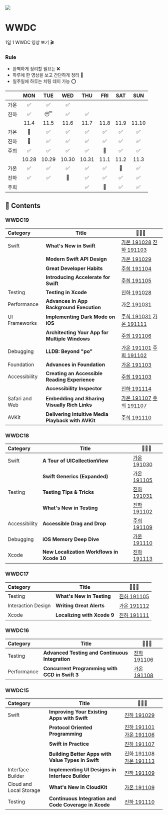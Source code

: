 
![](./WWDC2019.png)

# WWDC
1일 1 WWDC 영상 보기 🎬

### Rule
* 완벽하게 정리할 필요는 ❌
* 하루에 한 영상을 보고 간단하게 정리 📝
* 일주일에 하루는 치팅 데이 가능 ⭕️

||MON|TUE|WED|THU|FRI|SAT|SUN|
|:-:|:-:|:-:|:-:|:-:|:-:|:-:|:-:|
|가온|✅|✅|✅|||||
|진하|✅|😴|✅|✅||||
||11.4|11.5|11.6|11.7|11.8|11.9|11.10|
|가온|🥳|✅|✅|✅|✅|✅|✅|
|진하|🥳|✅|✅|✅|✅|✅|✅|
|주희|✅|✅|✅|✅|🥳|✅|✅|
||10.28|10.29|10.30|10.31|11.1|11.2|11.3|
|가온|✅|✅|✅|✅|✅|🥳|✅|
|진하|✅|✅|🥳|✅|✅|✅|✅|
|주희||||✅|🥳|✅|✅|


## 📌 Contents
### WWDC19
|Category|Title|👩🏻‍💻|
|:-|--------|-------------------|
|Swift|**What's New in Swift**|[가온 191028](gaonK/WWDC19/WhatsNewInSwift.md) [진하 191103](Jinha/WWDC2019/What-s-New-in-Swift.md)|
||**Modern Swift API Design**|[가온 191029](gaonK/WWDC19/ModernSwiftAPIDesign.md)|
||**Great Developer Habits**|[주희 191104](Juhee/2019/Great_Developer_Habits.md)
||**Introducing Accelerate for Swift**|[주희 191105](Juhee/2019/Swift_Accelerate.md)|
|Testing|**Testing in Xcode**|[진하 191028](Jinha/WWDC2019/Testing-in-Xcode.md)|
|Performance|**Advances in App Background Execution**|[가온 191031](gaonK/WWDC19/AdvancesInAppBackgroundExecution.md)|
|UI Frameworks|**Implementing Dark Mode on iOS**|[주희 191031](Juhee/ImplementingDarkMode.md) [가온 191111](gaonK/WWDC19/ImplementingDarkModeOniOS.md)|
||**Architecting Your App for Multiple Windows**|[주희 191106](Juhee/2019/Architecting_Multiple_Windows.md)|
|Debugging|**LLDB: Beyond "po"**|[가온 191101](gaonK/WWDC19/LLDBBeyondPo.md) [주희 191102](Juhee/2019/LLDB-Beyond-po.md)|
|Foundation|**Advances in Foundation**|[가온 191103](gaonK/WWDC19/AdvancesInFoundation.md)|
|Accessibility|**Creating an Accessible Reading Experience**|[주희 191103](Juhee/2019/Creating_an_Accessible_Reading_Experience.md)|
||**Accessibility Inspector**|[진하 191114](/Jinha/WWDC2019/Accessibility-Inspector.md)|
|Safari and Web|**Embedding and Sharing Visually Rich Links**|[가온 191107](gaonK/WWDC19/EmbeddingAndSharingVisuallyRichLinks.md) [주희 191107](Juhee/2019/Embedding%20and%20Sharing%20Visually%20Rich%20Links.md)|
|AVKit|**Delivering Intuitive Media Playback with AVKit**|[주희 191110](Juhee/2019/Delivering_Media_Playback_AVKit.md)|


### WWDC18
|Category|Title|👩🏻‍💻|
|:-|--------|-------------------|
|Swift|**A Tour of UICollectionView**|[가온 191030](gaonK/WWDC18/ATourOfUICollectionView.md)|
||**Swift Generics (Expanded)**|[가온 191105](gaonK/WWDC18/SwiftGenerics(Expanded).md)|
|Testing|**Testing Tips & Tricks**|[진하 191031](/Jinha/WWDC2018/Testing-Tips-Tricks.md)|
||**What's New in Testing**|[진하 191102](/Jinha/WWDC2018/What-s-New-in-Testing.md)|/Jinha/WWDC2018/What-s-New-in-Testing.md
|Accessibility|**Accessible Drag and Drop**|[주희 191109](Juhee/2018/Accessible_Drag%26Drop.md)|
|Debugging|**iOS Memory Deep Dive**|[가온 191110](gaonK/WWDC18/iOSMemoryDeepDive.md)|
|Xcode|**New Localization Workflows in Xcode 10**|[진하 191113](/Jinha/WWDC2018/New-Localization-Workflows-in-Xcode10.md)|


### WWDC17
|Category|Title|👩🏻‍💻|
|:-|--------|-------------------|
|Testing|**What's New in Testing**|[진하 191105](/Jinha/WWDC2017/What-s-New-in-Testing.md)|
|Interaction Design|**Writing Great Alerts**|[가온 191112](gaonK/WWDC17/WritingGreatAlerts.md)|
|Xcode|**Localizing with Xcode 9**|[진하 191111](/Jinha/WWDC2017/Localizing-with-Xcode9.md)|
### WWDC16
|Category|Title|👩🏻‍💻|
|:-|--------|-------------------|
|Testing|**Advanced Testing and Continuous Integration**|[진하 191106](/Jinha/WWDC2016/Advanced-Testing-and-Continuous-Integration.md)|
|Performance|**Concurrent Programming with GCD in Swift 3**|[가온 191108](gaonK/WWDC16/ConcurrentProgrammingWithGCDInSwift3.md)|

### WWDC15
|Category|Title|👩🏻‍💻|
|:-|--------|-------------------|
|Swift|**Improving Your Existing Apps with Swift**|[진하 191029](/Jinha/WWDC2015/Improving-Your-Existing-Apps-with-Swift.md)|
||**Protocol Oriented Programming**|[진하 191101](/Jinha/WWDC2015/Protocol-Oriented-Programming.md) [가온 191106](gaonK/WWDC15/ProtocolOrientedProgrammingInSwift.md)|
||**Swift in Practice**|[진하 191107](/Jinha/WWDC2015/Swift-in-Practice.md)|
||**Building Better Apps with Value Types in Swift**|[진하 191108](/Jinha/WWDC2015/Building-Better-Apps-with-Value-Types-in-Swift.md) [가온 191113](gaonK/WWDC15/BuildingBetterAppsWithValueTypesInSwift.md)|
|Interface Builder|**Implementing UI Designs in Interface Builder**|[진하 191109](/Jinha/WWDC2015/Implementing-UI-Designs-in-Interface-Builder.md)|
|Cloud and Local Storage|**What's New in CloudKit**|[가온 191109](gaonK/WWDC15/WhatsNewInCloudKit.md)|
|Testing|**Continuous Integration and Code Coverage in Xcode**|[진하 191110](/Jinha/WWDC2015/Continuous-Integration-and-Code-Coverage-in-Xcode.md)|


